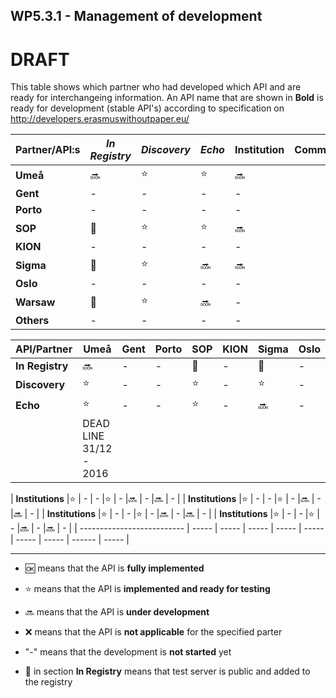## WP5.3.1 - Management of development 

# DRAFT

This table shows which partner who had developed which API and are ready for interchangeing information. An API name that are shown in **Bold** is ready for development (stable API's) according to specification on http://developers.erasmuswithoutpaper.eu/



| Partner/API:s | *In Registry* | *Discovery* | *Echo* | **Institution** |             Comment             |
| ------------- | -----------   | ----------- | ------ | --------------- | ------------------------------- |
| **Umeå**      | :soon:        | :star:      | :star: | :soon:          |                                 |
| **Gent**      |     -         |   -         | -      |    -            |                                 |
| **Porto**     |     -         |   -         | -      |    -            |                                 |
| **SOP**       | :link:        | :star:      | :star: | :soon:          |                                 |
| **KION**      |     -         |   -         | -      |    -            |                                 |
| **Sigma**     | :link:        | :star:      | :soon: | :soon:          |                                 |
| **Oslo**      |     -         |   -         | -      |    -            |                                 |
| **Warsaw**    | :link:        | :star:      | :soon: |    -            |                                 |
| **Others**    |     -         |   -         | -      |    -            |                                 |

| API/Partner                | Umeå  | Gent  | Porto |  SOP  | KION  | Sigma | Oslo  | Warsaw | Others|
| -------------------------- | ----- | ----- | ----- | ----- | ----- | ----- | ----- | ------ | ----- |
| **In Registry**            |:soon: |   -   |   -   |:link: |   -   |:link: |   -   |:link:  |   -   |
| **Discovery**              |:star: |   -   |   -   |:star: |   -   |:star: |   -   |:star:  |   -   |
| **Echo**                   |:star: |   -   |   -   |:star: |   -   |:soon: |   -   |:soon:  |   -   |
|                            | DEAD LINE 31/12 - 2016                                         |||||||||

| **Institutions**           |:star: |   -   |   -   |:star: |   -   |:soon: |   -   |:soon:  |   -   |
| **Institutions**           |:star: |   -   |   -   |:star: |   -   |:soon: |   -   |:soon:  |   -   |
| **Institutions**           |:star: |   -   |   -   |:star: |   -   |:soon: |   -   |:soon:  |   -   |
| **Institutions**           |:star: |   -   |   -   |:star: |   -   |:soon: |   -   |:soon:  |   -   |
| -------------------------- | ----- | ----- | ----- | ----- | ----- | ----- | ----- | ------ | ----- |

---
* :ok: means that the API is **fully implemented**
* :star: means that the API is **implemented and ready for testing**
* :soon: means that the API is **under development**
* :x: means that the API is **not applicable** for the specified parter 
* "-" means that the development is **not started** yet

* :link: in section **In Registry** means that test server is public and added to the registry 
